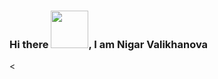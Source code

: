 ### Hi there <img src="https://github.com/NigarValikhanova/NigarValikhanova/assets/140783772/c93b43fc-eba5-427c-a688-a30262387c04" width = "60 px">, I am Nigar Valikhanova
<
<!--
**NigarValikhanova/NigarValikhanova** is a ✨ _special_ ✨ repository because its `README.md` (this file) appears on your GitHub profile.

Here are some ideas to get you started:

- 🔭 I’m currently working on ...
- 🌱 I’m currently learning ...
- 👯 I’m looking to collaborate on ...
- 🤔 I’m looking for help with ...
- 💬 Ask me about ...
- 📫 How to reach me: ...
- 😄 Pronouns: ...
- ⚡ Fun fact: ...
-->

